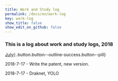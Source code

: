 ```yaml
---
title: Work and Study log
permalink: /docs/en/work-log
key: work-log
show_title: false
show_edit_on_github: false
---
```


### This is a log about work and study logs, 2018

[July](#){:.button.button--outline-success.button--pill}

2018-7-17 - Write the patent, new version.

2018-7-17 - Draknet, YOLO


<!--more-->